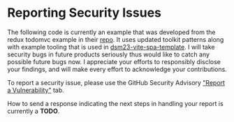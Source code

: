 # Reporting Security Issues

The following code is currently an example that was developed from the redux todomvc example in their [repo](https://github.com/reduxjs/redux/tree/master/examples/todomvc). It uses updated toolkit patterns along with example tooling that is used in [dsm23-vite-spa-template](https://github.com/dsm23/dsm23-vite-spa-template). I will take security bugs in future products seriously thus would like to catch any possible future bugs now. I appreciate your efforts to responsibly disclose your findings, and will make every effort to acknowledge your contributions.

To report a security issue, please use the GitHub Security Advisory ["Report a Vulnerability"](https://github.com/dsm23/github-search-from-redux-example/security/advisories/new) tab.

How to send a response indicating the next steps in handling your report is currently a **TODO**.
